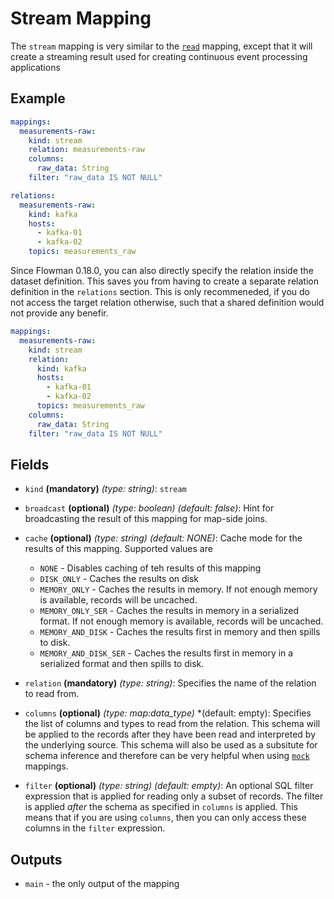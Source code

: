 # Stream Mapping

The `stream` mapping is very similar to the [`read`](relation.md) mapping, except that it will create a streaming
result used for creating continuous event processing applications

## Example
```yaml
mappings:
  measurements-raw:
    kind: stream
    relation: measurements-raw
    columns:
      raw_data: String
    filter: "raw_data IS NOT NULL"

relations:
  measurements-raw:
    kind: kafka
    hosts:
      - kafka-01
      - kafka-02
    topics: measurements_raw
```

Since Flowman 0.18.0, you can also directly specify the relation inside the dataset definition. This saves you
from having to create a separate relation definition in the `relations` section.  This is only recommeneded, if you
do not access the target relation otherwise, such that a shared definition would not provide any benefir.
```yaml
mappings:
  measurements-raw:
    kind: stream
    relation:
      kind: kafka
      hosts:
        - kafka-01
        - kafka-02
      topics: measurements_raw  
    columns:
      raw_data: String
    filter: "raw_data IS NOT NULL"
```


## Fields

* `kind` **(mandatory)** *(type: string)*: `stream`

* `broadcast` **(optional)** *(type: boolean)* *(default: false)*:
  Hint for broadcasting the result of this mapping for map-side joins.

* `cache` **(optional)** *(type: string)* *(default: NONE)*:
  Cache mode for the results of this mapping. Supported values are
    * `NONE` - Disables caching of teh results of this mapping
    * `DISK_ONLY` - Caches the results on disk
    * `MEMORY_ONLY` - Caches the results in memory. If not enough memory is available, records will be uncached.
    * `MEMORY_ONLY_SER` - Caches the results in memory in a serialized format. If not enough memory is available, records will be uncached.
    * `MEMORY_AND_DISK` - Caches the results first in memory and then spills to disk.
    * `MEMORY_AND_DISK_SER` - Caches the results first in memory in a serialized format and then spills to disk.

* `relation` **(mandatory)** *(type: string)*:
  Specifies the name of the relation to read from.

* `columns` **(optional)** *(type: map:data_type)* *(default: empty):
  Specifies the list of columns and types to read from the relation. This schema will be applied to the records after
  they have been read and interpreted by the underlying source. This schema will also be used as a subsitute for schema
  inference and therefore can be very helpful when using [`mock`](mock.md) mappings.

* `filter` **(optional)** *(type: string)* *(default: empty)*:
  An optional SQL filter expression that is applied for reading only a subset of records. The filter is applied
  *after* the schema as specified in `columns` is applied. This means that if you are using `columns`, then you
  can only access these columns in the `filter` expression.


## Outputs
* `main` - the only output of the mapping

